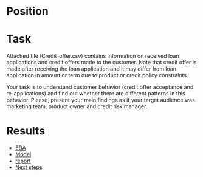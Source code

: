 
# Position

# Task
Attached file (Credit_offer.csv) contains information on received loan applications and credit offers made to the customer. 
Note that credit offer is made after receiving the loan application and it may differ from loan application in amount or term due to product 
or credit policy constraints.

Your task is to understand customer behavior (credit offer acceptance and re-applications) and find out whether there are different patterns in this behavior. 
Please, present your main findings as if your target audience was marketing team, product owner and credit risk manager.


# Results
- [EDA]()
- [Model](https://github.com/yurywallet/test_assignments/blob/main/cashongo/model.py)
- [report](https://github.com/yurywallet/test_assignments/blob/main/cashongo/report_eda.pdf)
- [Next steps](https://github.com/yurywallet/test_assignments/blob/main/cashongo/Next%20step.pdf)
